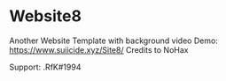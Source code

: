 # Website8
Another Website Template with background video
Demo: https://www.suiicide.xyz/Site8/
Credits to NoHax

Support: .RfK#1994
